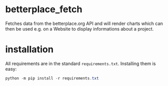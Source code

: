 # betterplace_fetch
Fetches data from the betterplace.org API and will render charts which can then be used e.g. on a Website to display informations about a project.

# installation

All requirements are in the standard `requirements.txt`. Installing them is easy: 

```powershell
python -m pip install -r requirements.txt
```